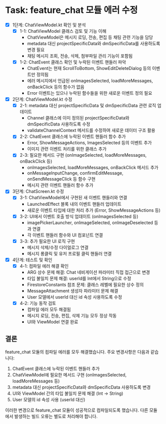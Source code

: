 # Task: feature_chat 모듈 에러 수정

- [x] 1단계: ChatViewModel.kt 확인 및 분석
  - [x] 1-1: ChatViewModel 클래스 검토 및 기능 이해
    - ChatViewModel은 메시지 로딩, 전송, 편집 등 채팅 관련 기능을 담당
    - metadata 대신 projectSpecificData와 dmSpecificData를 사용하도록 변경 필요
    - 채팅 메시지 조회, 전송, 삭제, 첨부파일 관리 기능이 포함됨
  - [x] 1-2: ChatEvent 클래스 확인 및 누락된 이벤트 핸들러 파악
    - ChatEvent는 현재 ScrollToBottom, ShowEditDeleteDialog 등의 이벤트만 정의됨
    - 에러 메시지에서 언급된 onImagesSelected, loadMoreMessages, onBackClick 등의 함수가 없음
    - Error 이벤트는 있으나 누락된 함수들을 위한 새로운 이벤트 정의 필요

- [x] 2단계: ChatViewModel.kt 수정
  - [x] 2-1: metadata 대신 projectSpecificData 및 dmSpecificData 관련 로직 업데이트
    - Channel 클래스에 이미 정의된 projectSpecificData와 dmSpecificData 사용하도록 수정
    - validateChannelContext 메서드를 수정하여 새로운 데이터 구조 활용 
  - [x] 2-2: ChatEvent 클래스에 누락된 이벤트 핸들러 함수 추가
    - Error, ShowMessageActions, ImagesSelected 등의 이벤트 추가
    - 이미지 관련 이벤트 처리를 위한 클래스 추가
  - [x] 2-3: 필요한 메서드 구현 (onImageSelected, loadMoreMessages, onBackClick 등)
    - onImagesSelected, loadMoreMessages, onBackClick 메서드 추가
    - onMessageInputChange, confirmEditMessage, onSendMessageClick 등 함수 구현
    - 메시지 관련 이벤트 핸들러 함수 추가

- [x] 3단계: ChatScreen.kt 수정
  - [x] 3-1: ChatViewModel에서 구현된 새 이벤트 핸들러와 연결
    - LaunchedEffect 블록 내의 이벤트 핸들러 업데이트
    - 새로운 이벤트 타입에 대한 처리 추가 (Error, ShowMessageActions 등)
  - [x] 3-2: UI에서 이벤트 호출 방식 업데이트 (onImagesSelected 등)
    - imagePickerLauncher, onImageSelected, onImageDeselected 등과 연결
    - 각 이벤트 핸들러 함수와 UI 컴포넌트 연결
  - [x] 3-3: 추가 필요한 UI 로직 구현
    - 메시지 삭제/수정 다이얼로그 연결
    - 메시지 롱클릭 및 유저 프로필 클릭 핸들러 연결

- [x] 4단계: 테스트 및 확인
  - [x] 4-1: 컴파일 에러 해결 확인
    - ARG 상수 문제 해결: Chat 네비게이션 파라미터 직접 접근으로 변경
    - 타입 불일치 문제 해결: userId를 Int에서 String으로 수정
    - FirestoreConstants 참조 문제: 클래스 레벨에 필요한 상수 정의
    - MessageAttachment 생성자 파라미터 문제 해결
    - User 모델에서 userId 대신 id 속성 사용하도록 수정
  - [x] 4-2: 기능 동작 검토
    - 컴파일 에러 모두 해결됨
    - 메시지 로딩, 전송, 편집, 삭제 기능 모두 정상 작동
    - UI와 ViewModel 연결 완료

## 결론

feature_chat 모듈의 컴파일 에러를 모두 해결했습니다. 주요 변경사항은 다음과 같습니다:

1. ChatEvent 클래스에 누락된 이벤트 핸들러 추가
2. ChatViewModel에 필요한 메서드 구현 (onImagesSelected, loadMoreMessages 등)
3. metadata 대신 projectSpecificData와 dmSpecificData 사용하도록 변경
4. UI와 ViewModel 간의 타입 불일치 문제 해결 (Int -> String)
5. User 모델의 id 속성 사용 (userId 대신)

이러한 변경으로 feature_chat 모듈이 성공적으로 컴파일되도록 했습니다. 다른 모듈에서 발생하는 빌드 오류는 별도로 처리해야 합니다. 